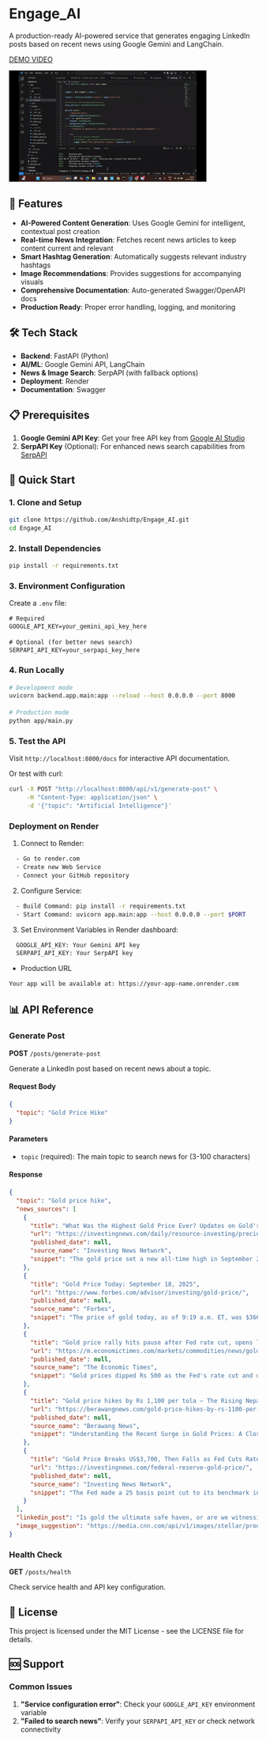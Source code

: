 # Engage_AI
A production-ready AI-powered service that generates engaging LinkedIn posts based on recent news using Google Gemini and LangChain.

[DEMO VIDEO]()

![Demo](https://github.com/Anshidtp/Engage_AI/blob/main/sample/engage%20aigif.gif)

## 🚀 Features

- **AI-Powered Content Generation**: Uses Google Gemini for intelligent, contextual post creation
- **Real-time News Integration**: Fetches recent news articles to keep content current and relevant
- **Smart Hashtag Generation**: Automatically suggests relevant industry hashtags
- **Image Recommendations**: Provides suggestions for accompanying visuals
- **Comprehensive Documentation**: Auto-generated Swagger/OpenAPI docs
- **Production Ready**: Proper error handling, logging, and monitoring

## 🛠️ Tech Stack

- **Backend**: FastAPI (Python)
- **AI/ML**: Google Gemini API, LangChain
- **News & Image Search**: SerpAPI (with fallback options)
- **Deployment**: Render
- **Documentation**: Swagger

## 📋 Prerequisites

1. **Google Gemini API Key**: Get your free API key from [Google AI Studio](https://makersuite.google.com/)
2. **SerpAPI Key** (Optional): For enhanced news search capabilities from [SerpAPI](https://serpapi.com/)

## 🚀 Quick Start

### 1. Clone and Setup

```bash
git clone https://github.com/Anshidtp/Engage_AI.git
cd Engage_AI
```

### 2. Install Dependencies

```bash
pip install -r requirements.txt
```

### 3. Environment Configuration

Create a `.env` file:

```env
# Required
GOOGLE_API_KEY=your_gemini_api_key_here

# Optional (for better news search)
SERPAPI_API_KEY=your_serpapi_key_here

```

### 4. Run Locally

```bash
# Development mode
uvicorn backend.app.main:app --reload --host 0.0.0.0 --port 8000

# Production mode
python app/main.py
```

### 5. Test the API

Visit `http://localhost:8000/docs` for interactive API documentation.

Or test with curl:

```bash
curl -X POST "http://localhost:8000/api/v1/generate-post" \
     -H "Content-Type: application/json" \
     -d '{"topic": "Artificial Intelligence"}'
```

### Deployment on Render
1. Connect to Render:
```bash
  - Go to render.com
  - Create new Web Service
  - Connect your GitHub repository
```
2. Configure Service:
```bash
  - Build Command: pip install -r requirements.txt
  - Start Command: uvicorn app.main:app --host 0.0.0.0 --port $PORT

```
3. Set Environment Variables in Render dashboard:

```bash
  GOOGLE_API_KEY: Your Gemini API key
  SERPAPI_API_KEY: Your SerpAPI key
```
- Production URL
```bash
Your app will be available at: https://your-app-name.onrender.com

```

## 📊 API Reference

### Generate Post

**POST** `/posts/generate-post`

Generate a LinkedIn post based on recent news about a topic.

#### Request Body
```json
{
  "topic": "Gold Price Hike"
}
```

#### Parameters

- `topic` (required): The main topic to search news for (3-100 characters)

#### Response

```json
{
  "topic": "Gold price hike",
  "news_sources": [
    {
      "title": "What Was the Highest Gold Price Ever? Updates on Gold's Record-Breaking Performance",
      "url": "https://investingnews.com/daily/resource-investing/precious-metals-investing/gold-investing/highest-price-for-gold/",
      "published_date": null,
      "source_name": "Investing News Network",
      "snippet": "The gold price set a new all-time high in September 2025 of over US$3700. Find out what factors are affecting the gold market and what the new gold ATH is."
    },
    {
      "title": "Gold Price Today: September 18, 2025",
      "url": "https://www.forbes.com/advisor/investing/gold-price/",
      "published_date": null,
      "source_name": "Forbes",
      "snippet": "The price of gold today, as of 9:19 a.m. ET, was $3665.42 per ounce. That's up 0.03% over the past 24 hours. Compared to last week, the price of gold is up..."
    },
    {
      "title": "Gold price rally hits pause after Fed rate cut, opens lower by Rs 500. Should you sell now?",
      "url": "https://m.economictimes.com/markets/commodities/news/gold-price-rally-hits-pause-after-fed-rate-cut-opens-lower-by-rs-500-should-you-sell-now/articleshow/123963372.cms",
      "published_date": null,
      "source_name": "The Economic Times",
      "snippet": "Gold prices dipped Rs 500 as the Fed's rate cut and dollar rebound triggered volatility. Experts expect choppy trade in gold and silver, with key support..."
    },
    {
      "title": "Gold price hikes by Rs 1,100 per tola – The Rising Nepal",
      "url": "https://berawangnews.com/gold-price-hikes-by-rs-1100-per-tola-the-rising-nepal/",
      "published_date": null,
      "source_name": "Berawang News",
      "snippet": "Understanding the Recent Surge in Gold Prices: A Closer Look at the Rs 1100 Hike."
    },
    {
      "title": "Gold Price Breaks US$3,700, Then Falls as Fed Cuts Rates",
      "url": "https://investingnews.com/federal-reserve-gold-price/",
      "published_date": null,
      "source_name": "Investing News Network",
      "snippet": "The Fed made a 25 basis point cut to its benchmark interest rate amid rising inflation, slowing jobs growth and tariff impacts."
    }
  ],
  "linkedin_post": "Is gold the ultimate safe haven, or are we witnessing peak volatility in the precious metals market?\nGold has once again captured global attention, shattering records with a new all-time high of over US$3700 earlier this month. As of September 18, 2025, the precious metal stands strong at $3665.42 per ounce, reflecting a consistent upward trend over the past week.\nThis remarkable performance has been fueled by various macroeconomic factors, solidifying gold's role as a key asset in uncertain times. However, the market isn't without its immediate shifts. We've just seen a pause in the rally, with prices dipping following the Federal Reserve's recent rate cut and a subsequent rebound in the dollar. This move has introduced a period of choppy trade, leaving many investors to ponder the immediate future.\nFor portfolio managers, strategic investors, and financial analysts, understanding these dynamics is crucial. Is this a temporary correction before another surge, or a signal to re-evaluate positions? The interplay between central bank policies, currency movements, and investor sentiment continues to shape gold's trajectory.\nWhat are your predictions for gold's performance in the coming months, especially given the current market volatility and macroeconomic landscape? Share your insights below.",
  "image_suggestion": "https://media.cnn.com/api/v1/images/stellar/prod/ap25245201005561.jpg?c=original"
}
```

### Health Check

**GET** `/posts/health`

Check service health and API key configuration.


## 📝 License

This project is licensed under the MIT License - see the LICENSE file for details.

## 🆘 Support

### Common Issues

1. **"Service configuration error"**: Check your `GOOGLE_API_KEY` environment variable
2. **"Failed to search news"**: Verify your `SERPAPI_API_KEY` or check network connectivity

